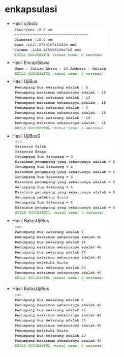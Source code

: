 # enkapsulasi
* Hasil ujibola <br>
![alt text](https://github.com/Pramuja/enkapsulasi/blob/master/ujibola.JPG)
* Hasil EncapSiswa <br>
![alt text](https://github.com/Pramuja/enkapsulasi/blob/master/hasilencapsiswa.JPG)
* Hasil UjiBus <br>
![alt text](https://github.com/Pramuja/enkapsulasi/blob/master/hasilujibus.JPG)
* Hasil UjiBus3 <br>
![alt text](https://github.com/Pramuja/enkapsulasi/blob/master/hasilujibus3.JPG)
* Hasil BatasUjiBus <br>
![alt text](https://github.com/Pramuja/enkapsulasi/blob/master/hasilbatasujibus.JPG)
* Hasil BatasUjiBus <br>
![alt text](https://github.com/Pramuja/enkapsulasi/blob/master/hasilbatasujibus.JPG)
